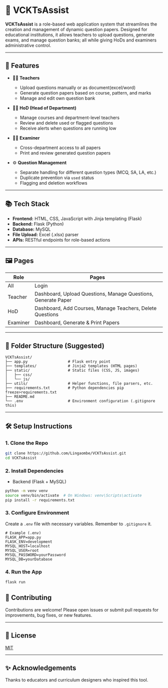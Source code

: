 # 📄 VCKTsAssist

**VCKTsAssist** is a role-based web application system that streamlines the creation and management of dynamic question papers. Designed for educational institutions, it allows teachers to upload questions, generate exams, and manage question banks; all while giving HoDs and examiners administrative control.

---

## 🚀 Features

* 🧑‍🏫 **Teachers**

  * Upload questions manually or as document(excel/word)
  * Generate question papers based on course, pattern, and marks
  * Manage and edit own question bank

* 👩‍💼 **HoD (Head of Department)**

  * Manage courses and department-level teachers
  * Review and delete used or flagged questions
  * Receive alerts when questions are running low

* 🧑‍⚖️ **Examiner**

  * Cross-department access to all papers
  * Print and review generated question papers

* ⚙️ **Question Management**

  * Separate handling for different question types (MCQ, SA, LA, etc.)
  * Duplicate prevention via `used` status
  * Flagging and deletion workflows

---

## 📚 Tech Stack

* **Frontend:** HTML, CSS, JavaScript with Jinja templating (Flask)
* **Backend:** Flask (Python)
* **Database:** MySQL
* **File Upload:** Excel (.xlsx) parser
* **APIs:** RESTful endpoints for role-based actions

---

## 🖼️ Pages

| Role     | Pages                                                         |
| -------- | ------------------------------------------------------------- |
| All      | Login                                                         |
| Teacher  | Dashboard, Upload Questions, Manage Questions, Generate Paper |
| HoD      | Dashboard, Add Courses, Manage Teachers, Delete Questions     |
| Examiner | Dashboard, Generate & Print Papers                            |

---

## 📂 Folder Structure (Suggested)

```
VCKTsAssist/
├── app.py                  # Flask entry point
├── templates/              # Jinja2 templates (HTML pages)
├── static/                 # Static files (CSS, JS, images)
│   ├── css/
│   └── js/
├── utils/                  # Helper functions, file parsers, etc.
├── requirements.txt        # Python dependencies pip freeze>requirements.txt
├── README.md
└── .env                    # Environment configuration (.gitignore this)
```
---

## 🛠️ Setup Instructions

### 1. Clone the Repo
```bash
git clone https://github.com/Lingaombe/VCKTsAssist.git
cd VCKTsAssist
````

### 2. Install Dependencies

* Backend (Flask + MySQL)

```bash
python -m venv venv
source venv/bin/activate  # On Windows: venv\Scripts\activate
pip install -r requirements.txt
```

### 3. Configure Environment

Create a `.env` file with necessary variables. Remember to `.gitignore` it.

```env
# Example (.env)
FLASK_APP=app.py
FLASK_ENV=development
MYSQL_HOST=localhost
MYSQL_USER=root
MYSQL_PASSWORD=yourPassword
MYSQL_DB=yourDatabase
```

### 4. Run the App

```bash
flask run
```

## 🤝 Contributing

Contributions are welcome! Please open issues or submit pull requests for improvements, bug fixes, or new features.

---

## 📄 License

[MIT](LICENSE)

---

## ✨ Acknowledgements

Thanks to educators and curriculum designers who inspired this tool.
